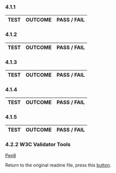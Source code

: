 ### 4.1.1 
TEST            | OUTCOME                          | PASS / FAIL  
--------------- | -------------------------------- | ---------------


### 4.1.2 

TEST            | OUTCOME                          | PASS / FAIL  
--------------- | -------------------------------- | ---------------


### 4.1.3 

TEST            | OUTCOME                          | PASS / FAIL  
--------------- | -------------------------------- | ---------------


### 4.1.4 

TEST            | OUTCOME                          | PASS / FAIL  
--------------- | -------------------------------- | ---------------


### 4.1.5 

TEST            | OUTCOME                          | PASS / FAIL  
--------------- | -------------------------------- | ---------------




### 4.2.2 W3C Validator Tools

[Pep8](http://pep8online.com/)

Return to the original readme file, press this [button](readme.md).